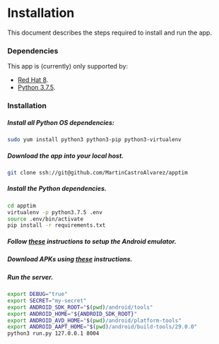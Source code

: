 # Installation
This document describes the steps required to install and run the app.

### Dependencies
This app is (currently) only supported by:

- [Red Hat 8](https://www.redhat.com/en/enterprise-linux-8).
- [Python 3.7.5](https://www.python.org/downloads/release/python-375/).

### Installation 
##### Install all Python OS dependencies:
```bash
sudo yum install python3 python3-pip python3-virtualenv
```
##### Download the app into your local host.
```bash
git clone ssh://git@github.com/MartinCastroAlvarez/apptim
```
##### Install the Python dependencies.
```bash
cd apptim
virtualenv -p python3.7.5 .env
source .env/bin/activate
pip install -r requirements.txt
```
##### Follow [these](../android/README.md) instructions to setup the Android emulator.
##### Download APKs using [these](../apks/README.md) instructions.
##### Run the server.
```bash
export DEBUG="true"
export SECRET="my-secret"
export ANDROID_SDK_ROOT="$(pwd)/android/tools"
export ANDROID_HOME="${ANDROID_SDK_ROOT}"
export ANDROID_AVD_HOME="$(pwd)/android/platform-tools"
export ANDROID_AAPT_HOME="$(pwd)/android/build-tools/29.0.0"
python3 run.py 127.0.0.1 8004
```
